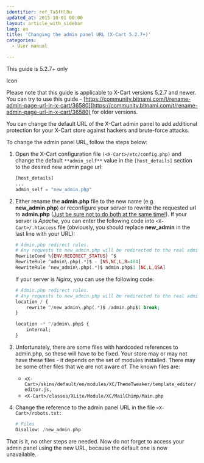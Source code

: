 ```yaml
---
identifier: ref_Ta5fHl8u
updated_at: 2015-10-01 00:00
layout: article_with_sidebar
lang: en
title: 'Changing the admin panel URL (X-Cart 5.2.7+)'
categories:
  - User manual

---
```



This guide is 5.2.7+ only

Icon

Please note that this guide is applicable to X-Cart versions 5.2.7 and newer. You can try to use this guide - [https://community.bitnami.com/t/rename-admin-page-url-in-x-cart/36580](https://community.bitnami.com/t/rename-admin-page-url-in-x-cart/36580) for older versions.

You can change the default URL of the X-Cart admin panel to add additional protection for your X-Cart store against hackers and brute-force attacks.

To change the admin panel URL, follow the steps below:

1.  Open the X-Cart configuration file `(<X-Cart>/etc/config.php)` and change the default `**admin_self**` value in the `[host_details]` section to the desired new admin page url:

    ```php
    [host_details]
    ...
    admin_self = "new_admin.php"
    ```

2.  Either rename the **admin.php** file to the new name (e.g. **new_admin.php**) or reconfigure your server to rewrite the requested url to **admin.php** (<u>Just be sure not to do both at the same time!</u>). If your server is _Apache_, you can enter the following code into `<X-Cart>/.htaccess` file (obviously, you should replace **new_admin** in the last line with your URL):

    ```php
    # Admin.php redirect rules.
    # Any requests to new_admin.php will be redirected to the real admin.php file. Access to admin.php url is restricted.
    RewriteCond %{ENV:REDIRECT_STATUS} ^$
    RewriteRule ^admin\.php(.*)$ - [NS,NC,L,R=404]
    RewriteRule ^new_admin\.php(.*)$ admin.php$1 [NC,L,QSA]
    ```

    If your server is _Nginx_, you can use the following code:

    ```php
    # Admin.php redirect rules.
    # Any requests to new_admin.php will be redirected to the real admin.php file. Access to admin.php url is restricted.
    location / {
    	rewrite ^/new_admin\.php(.*)$ /admin.php$1 break;
    }

    location ~* ^/admin\.php$ {
        internal;
    }
    ```

3.  Unfortunately, there are some files with hardcoded references to admin.php, so these will have to be fixed. Your store may or may not have these files - it depends on the set of modules installed. There may be some other files that we are not aware of. The known files are:
    *   `<X-Cart>/skins/default/en/modules/XC/ThemeTweaker/template_editor/editor.js,`
    *   `<X-Cart>/classes/XLite/Module/XC/MailChimp/Main.php
        `
4.  Change the reference to the admin panel URL in the file `<X-Cart>/robots.txt:`

    ```php
    # Files
    Disallow: /new_admin.php
    ```

That is it, no other steps are needed. Now do not forget to access your admin panel using the new URL, because the default one is now unavailable.